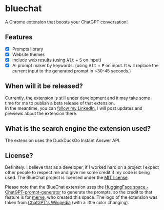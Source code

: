 # bluechat
A Chrome extension that boosts your ChatGPT conversation!

## Features
- [x] Prompts library
- [x] Website themes
- [x] Include web results (using <kbd>Alt</kbd> + <kbd>S</kbd> on input)
- [x] AI prompt maker by keywords. (using <kbd>Alt</kbd> + <kbd>P</kbd> on input. It will replace the current input to the generated prompt in ~30-45 seconds.)

## When will it be released?
Currently, the extension is still under development and it may take some time for me to publish a beta release of that extension. <br>
In the meantime, you can [follow my LinkedIn](https://www.linkedin.com/in/ron-nuss-28b762274/), I will post updates and previews about the extension there.

## What is the search engine the extension used?
The extension uses the DuckDuckGo Instant Answer API.

## License?
Definitely. I believe that as a developer, if I worked hard on a project I expect other people to respect me and give me some credit if my code is being used. The BlueChat project is licensed under the [MIT license](https://github.com/itsrn/bluechat/blob/main/LICENSE).

Please note that the BlueChat extension uses the [HuggingFace space - ChatGPT-prompt-generator](https://huggingface.co/spaces/merve/ChatGPT-prompt-generator) to generate the prompts, so the credit to that feature is for [merve](https://huggingface.co/merve), who created this space. The logo of the extension was taken from [ChatGPT's Wikipedia](https://en.m.wikipedia.org/wiki/File:ChatGPT_logo.svg) (with a little color changing).
